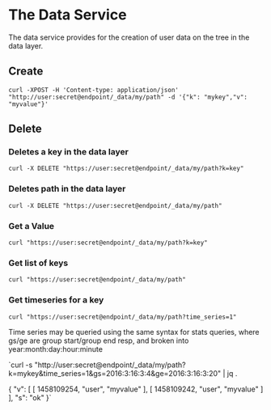 # The Data Service

The data service provides for the creation of user data on the tree in the data layer.

## Create

`curl -XPOST -H 'Content-type: application/json'  "http://user:secret@endpoint/_data/my/path" -d '{"k": "mykey","v": "myvalue"}'`

## Delete

### Deletes a key in the data layer

`curl -X DELETE "https://user:secret@endpoint/_data/my/path?k=key"`

### Deletes path in the data layer

`curl -X DELETE "https://user:secret@endpoint/_data/my/path"`
### Get a Value

`curl "https://user:secret@endpoint/_data/my/path?k=key"`

### Get list of keys

`curl "https://user:secret@endpoint/_data/my/path"`

### Get timeseries for a key

`curl "https://user:secret@endpoint/_data/my/path?time_series=1"`

Time series may be queried using the same syntax for stats queries, where gs/ge are group start/group end resp, and broken into year:month:day:hour:minute

`curl -s  "http://user:secret@endpoint/_data/my/path?k=mykey&time_series=1&gs=2016:3:16:3:4&ge=2016:3:16:3:20"  | jq . 

{ "v": [   [     1458109254,     "user",     "myvalue"   ],   [     1458109242,     "user",     "myvalue"   ] ], "s": "ok"}`